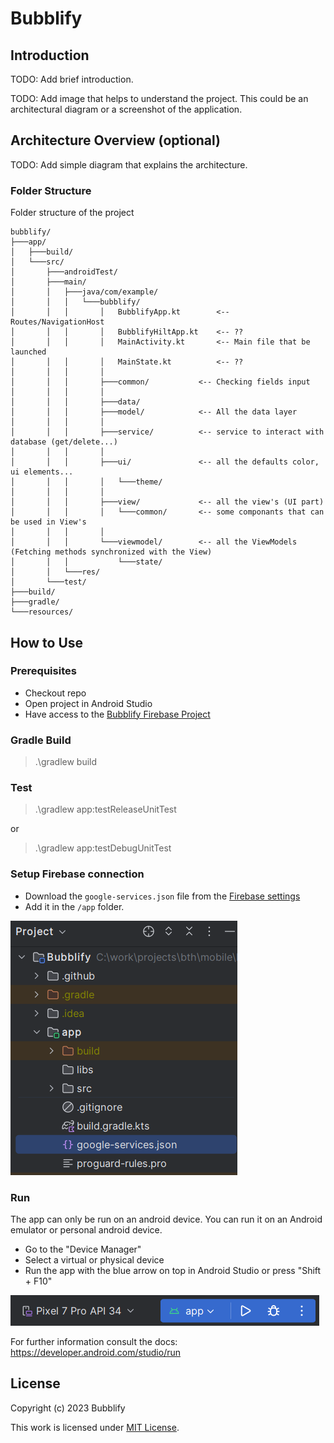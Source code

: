 # Bubblify

## Introduction

TODO: Add brief introduction.

TODO: Add image that helps to understand the project.
This could be an architectural diagram or a screenshot of the application.

## Architecture Overview (optional)

TODO: Add simple diagram that explains the architecture.
### Folder Structure
Folder structure of the project
```
bubblify/
├───app/
│   ├───build/
│   └───src/
│       ├───androidTest/      
│       ├───main/
│       │   ├───java/com/example/
│       │   │   └───bubblify/
│       │   │       │   BubblifyApp.kt        <-- Routes/NavigationHost
│       │   │       │   BubblifyHiltApp.kt    <-- ??
│       │   │       │   MainActivity.kt       <-- Main file that be launched
│       │   │       │   MainState.kt          <-- ??
│       │   │       │
│       │   │       ├───common/           <-- Checking fields input
│       │   │       │
│       │   │       ├───data/            
│       │   │       ├───model/            <-- All the data layer
│       │   │       │
│       │   │       ├───service/          <-- service to interact with database (get/delete...)
│       │   │       │
│       │   │       ├───ui/               <-- all the defaults color, ui elements...
│       │   │       │   └───theme/
│       │   │       │
│       │   │       ├───view/             <-- all the view's (UI part)
│       │   │       │   └───common/       <-- some componants that can be used in View's
│       │   │       │
│       │   │       └───viewmodel/        <-- all the ViewModels (Fetching methods synchronized with the View)
│       │   │           └───state/
│       │   └───res/
│       └───test/
├───build/
├───gradle/
└───resources/
```

## How to Use

### Prerequisites

- Checkout repo
- Open project in Android Studio
- Have access to the [Bubblify Firebase Project](https://console.firebase.google.com/u/0/project/bubblify-226b3)

### Gradle Build

> .\gradlew build

### Test

> .\gradlew app:testReleaseUnitTest

or
> .\gradlew app:testDebugUnitTest

### Setup Firebase connection

- Download the `google-services.json` file from the [Firebase settings](https://console.firebase.google.com/u/0/project/bubblify-226b3/settings/general/android:com.example.bubblify)
- Add it in the `/app` folder. 

![project-structure-with-google-service-json.png](resources/project-structure-with-google-service-json.png)

### Run

The app can only be run on an android device.
You can run it on an Android emulator or personal android device.

- Go to the "Device Manager"
- Select a virtual or physical device
- Run the app with the blue arrow on top in Android Studio or press "Shift + F10"

![run-app-android-studio.png](resources/run-app-android-studio.png)


For further information consult the docs:
https://developer.android.com/studio/run

## License

Copyright (c) 2023 Bubblify

This work is licensed under [MIT License](./LICENSE).
